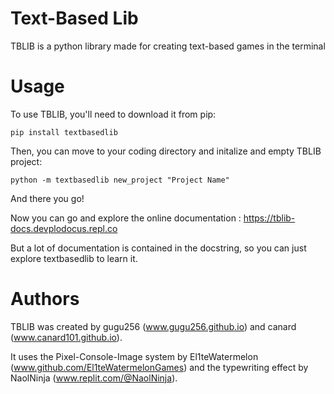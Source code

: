 # Text-Based Lib

TBLIB is a python library made for creating text-based games in the terminal

# Usage

To use TBLIB, you'll need to download it from pip:

`pip install textbasedlib`

Then, you can move to your coding directory and initalize and empty TBLIB project:

`python -m textbasedlib new_project "Project Name"`

And there you go!

Now you can go and explore the online documentation : https://tblib-docs.devplodocus.repl.co

But a lot of documentation is contained in the docstring, so you can just explore textbasedlib to learn it.

# Authors

TBLIB was created by gugu256 (www.gugu256.github.io) and canard (www.canard101.github.io). 

It  uses the Pixel-Console-Image system by El1teWatermelon (www.github.com/El1teWatermelonGames) and the typewriting effect by NaolNinja (www.replit.com/@NaolNinja).
